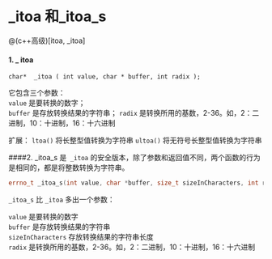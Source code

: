 # _itoa 和_itoa_s  

@(c++高级)[itoa, _itoa]

#### 1. _ itoa

```
char*  _itoa ( int value, char * buffer, int radix );
```
它包含三个参数：  
`value` 是要转换的数字；  
`buffer` 是存放转换结果的字符串；
`radix` 是转换所用的基数，2-36。如，2：二进制，10：十进制，16：十六进制

扩展：
`ltoa()` 将长整型值转换为字符串
`ultoa()` 将无符号长整型值转换为字符串

####2.  _itoa_s
是` _itoa` 的安全版本，除了参数和返回值不同，两个函数的行为是相同的，都是将整数转换为字符串。
```cpp
errno_t _itoa_s(int value, char *buffer, size_t sizeInCharacters, int radix);
```
 

`_itoa_s` 比 `_itoa` 多出一个参数：

 `value` 是要转换的数字  
`buffer` 是存放转换结果的字符串  
`sizeInCharacters` 存放转换结果的字符串长度  
`radix` 是转换所用的基数，2-36。如，2：二进制，10：十进制，16：十六进制

 